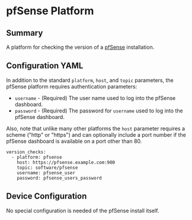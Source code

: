 # pfSense Platform

## Summary

A platform for checking the version of a [pfSense](https://www.pfsense.org) installation.

## Configuration YAML

In addition to the standard `platform`, `host`, and `topic` parameters, the pfSense platform requires authentication parameters:

 - `username` - (Required) The user name used to log into the pfSense dashboard.
 - `password` - (Required) The password for `username` used to log into the pfSense dashboard.

 Also, note that unlike many other platforms the `host` parameter requires a scheme ("http" or "https") and can optionally include a port number if the pfSense dashboard is available on a port other than 80.

```
version_checks:
  - platform: pfsense
    host: https://pfsense.example.com:900
    topic: software/pfsense
    username: pfsense_user
    password: pfsense_users_password
```

## Device Configuration

No special configuration is needed of the pfSense install itself.
